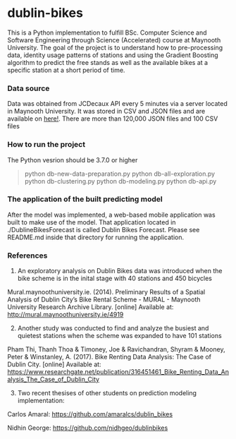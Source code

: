 # dublin-bikes

This is a Python implementation to fulfill BSc. Computer Science and Software Engineering through Science (Accelerated) course at Maynooth University. The goal of the project is to understand how to pre-processing data, identity usage patterns of stations and using the Gradient Boosting algorithm to predict the free stands as well as the available bikes at a specific station at a short period of time.

### Data source
Data was obtained from JCDecaux API every 5 minutes via a server located in Maynooth University. It was stored in CSV and JSON files and are available on [here!](https://drive.google.com/drive/folders/1-aKHTT0b3yw1T49lE71EhrKFePPSek8q?usp=sharing). There are more than 120,000 JSON files and 100 CSV files

### How to run the project
The Python vesrion should be 3.7.0 or higher
> python db-new-data-preparation.py
> python db-all-exploration.py
> python db-clustering.py
> python db-modeling.py
> python db-api.py

### The application of the built predicting model
After the model was implemented, a web-based mobile application was built to make use of the model. That application located in ./DublineBikesForecast is called Dublin Bikes Forecast. Please see README.md inside that directory for running the application.

### References
1. An exploratory analysis on Dublin Bikes data was introduced when the bike scheme is in the inital stage with 40 stations and 450 bicycles

Mural.maynoothuniversity.ie. (2014). Preliminary Results of a Spatial Analysis of Dublin City’s Bike Rental Scheme - MURAL - Maynooth University Research Archive Library. [online] Available at: http://mural.maynoothuniversity.ie/4919

2. Another study was conducted to find and analyze the busiest and quietest stations when the scheme was expanded to have 101 stations

Pham Thi, Thanh Thoa & Timoney, Joe & Ravichandran, Shyram & Mooney, Peter & Winstanley, A. (2017). Bike Renting Data Analysis: The Case of Dublin City. [online] Available at: https://www.researchgate.net/publication/316451461_Bike_Renting_Data_Analysis_The_Case_of_Dublin_City

3. Two recent thesises of other students on prediction modeling implementation:

Carlos Amaral: https://github.com/amaralcs/dublin_bikes

Nidhin George: https://github.com/nidhgeo/dublinbikes